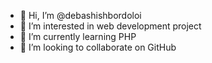 - 👋 Hi, I’m @debashishbordoloi
- 👀 I’m interested in web development project
- 🌱 I’m currently learning PHP
- 💞️ I’m looking to collaborate on GitHub

<!---
debashishbordoloi/debashishbordoloi is a ✨ special ✨ repository because its `README.md` (this file) appears on your GitHub profile.
You can click the Preview link to take a look at your changes.
--->
